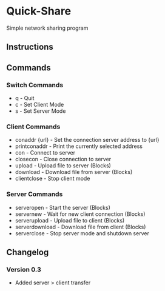 # Quick-Share
Simple network sharing program

## Instructions

## Commands
### Switch Commands
* q - Quit
* c - Set Client Mode
* s - Set Server Mode

### Client Commands
* conaddr {url} - Set the connection server address to {url}
* printconaddr - Print the currently selected address
* con - Connect to server
* closecon - Close connection to server
* upload - Upload file to server (Blocks)
* download - Download file from server (Blocks)
* clientclose - Stop client mode

### Server Commands
* serveropen - Start the server (Blocks)
* servernew - Wait for new client connection (Blocks)
* serverupload - Upload file to client (Blocks)
* serverdownload - Download file from client (Blocks)
* serverclose - Stop server mode and shutdown server
		
## Changelog
### Version 0.3
* Added server > client transfer

